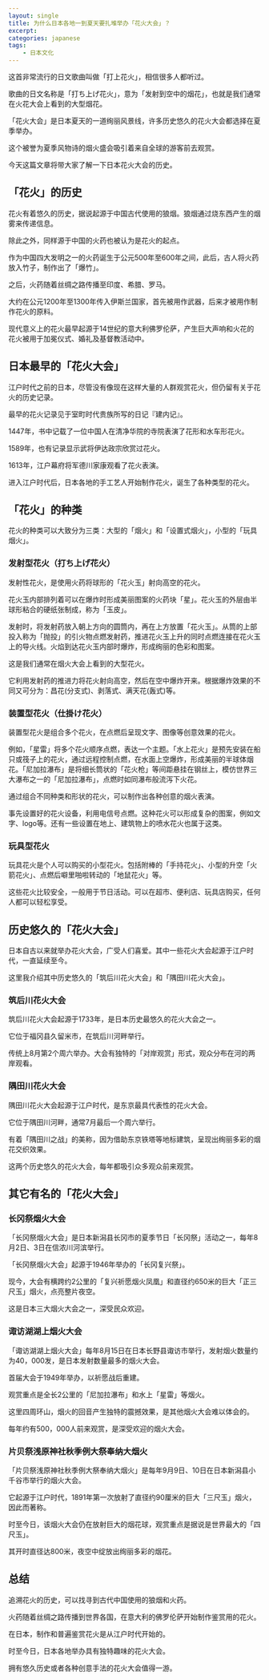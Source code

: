 ```yaml
---
layout: single
title: 为什么日本各地一到夏天要扎堆举办「花火大会」？
excerpt: 
categories: japanese
tags:
    - 日本文化
---
```


这首非常流行的日文歌曲叫做「打上花火」，相信很多人都听过。

歌曲的日文名称是「打ち上げ花火」，意为「发射到空中的烟花」，也就是我们通常在火花大会上看到的大型烟花。

「花火大会」是日本夏天的一道绚丽风景线，许多历史悠久的花火大会都选择在夏季举办。

这个被誉为夏季风物诗的烟火盛会吸引着来自全球的游客前去观赏。

今天这篇文章将带大家了解一下日本花火大会的历史。

## 「花火」的历史

花火有着悠久的历史，据说起源于中国古代使用的狼烟。狼烟通过烧东西产生的烟雾来传递信息。

除此之外，同样源于中国的火药也被认为是花火的起点。

作为中国四大发明之一的火药诞生于公元500年至600年之间，此后，古人将火药放入竹子，制作出了「爆竹」。

之后，火药随着丝绸之路传播至印度、希腊、罗马。

大约在公元1200年至1300年传入伊斯兰国家，首先被用作武器，后来才被用作制作花火的原料。

现代意义上的花火最早起源于14世纪的意大利佛罗伦萨，产生巨大声响和火花的花火被用于加冕仪式、婚礼及基督教活动中。

## 日本最早的「花火大会」

江户时代之前的日本，尽管没有像现在这样大量的人群观赏花火，但仍留有关于花火的历史记录。

最早的花火记录见于室町时代贵族所写的日记『建内记』。

1447年，书中记载了一位中国人在清净华院的寺院表演了花形和水车形花火。

1589年，也有记录显示武将伊达政宗欣赏过花火。

1613年，江户幕府将军德川家康观看了花火表演。

进入江户时代后，日本各地的手工艺人开始制作花火，诞生了各种类型的花火。

## 「花火」的种类

花火的种类可以大致分为三类：大型的「烟火」和「设置式烟火」，小型的「玩具烟火」。

### 发射型花火（打ち上げ花火）

发射性花火，是使用火药将球形的「花火玉」射向高空的花火。

花火玉内部排列着可以在爆炸时形成美丽图案的火药块「星」。花火玉的外层由半球形粘合的硬纸张制成，称为「玉皮」。

发射时，将发射药放入朝上方向的圆筒内，再在上方放置「花火玉」。从筒的上部投入称为「抛投」的引火物点燃发射药，推进花火玉上升的同时点燃连接在花火玉上的导火线。火焰到达花火玉内部时爆炸，形成绚丽的色彩和图案。

这是我们通常在烟火大会上看到的大型花火。

它利用发射药的推进力将花火射向高空，然后在空中爆炸开来。根据爆炸效果的不同又可分为：昌花(分支式)、剥落式、满天花(轰式)等。

### 装置型花火（仕掛け花火）

装置型花火是组合多个花火，在点燃后呈现文字、图像等创意效果的花火。

例如，「星雷」将多个花火顺序点燃，表达一个主题。「水上花火」是预先安装在船只或筏子上的花火，通过远程控制点燃，在水面上空爆炸，形成美丽的半球体烟花。「尼加拉瀑布」是将细长筒状的「花火枪」等间距悬挂在钢丝上，模仿世界三大瀑布之一的「尼加拉瀑布」，点燃时如同瀑布般流泻下火花。

通过组合不同种类和形状的花火，可以制作出各种创意的烟火表演。

事先设置好的花火设备，利用电信号点燃。这种花火可以形成复杂的图案，例如文字、logo等。还有一些设置在地上、建筑物上的喷水花火也属于这类。

### 玩具型花火

玩具花火是个人可以购买的小型花火。包括附棒的「手持花火」、小型的升空「火箭花火」、点燃后噼里啪啦转动的「地鼠花火」等。

这些花火比较安全，一般用于节日活动。可以在超市、便利店、玩具店购买，任何人都可以轻松享受。

## 历史悠久的「花火大会」

日本自古以来就举办花火大会，广受人们喜爱。其中一些花火大会起源于江户时代，一直延续至今。

这里我介绍其中历史悠久的「筑后川花火大会」和「隅田川花火大会」。

### 筑后川花火大会

筑后川花火大会起源于1733年，是日本历史最悠久的花火大会之一。

它位于福冈县久留米市，在筑后川河畔举行。

传统上8月第2个周六举办。大会有独特的「对岸观赏」形式，观众分布在河的两岸观看。

### 隅田川花火大会

隅田川花火大会起源于江户时代，是东京最具代表性的花火大会。

它位于隅田川河畔，通常7月最后一个周六举行。

有着「隅田川之战」的美称，因为借助东京铁塔等地标建筑，呈现出绚丽多彩的烟花交织效果。

这两个历史悠久的花火大会，每年都吸引众多观众前来观赏。

## 其它有名的「花火大会」

### 长冈祭烟火大会

「长冈祭烟火大会」是日本新潟县长冈市的夏季节日「长冈祭」活动之一，每年8月2日、3日在信浓川河滨举行。

「长冈祭烟火大会」起源于1946年举办的「长冈复兴祭」。

现今，大会有横跨约2公里的「复兴祈愿烟火凤凰」和直径约650米的巨大「正三尺玉」烟火，点亮整片夜空。

这是日本三大烟火大会之一，深受民众欢迎。

### 诹访湖湖上烟火大会

「诹访湖湖上烟火大会」每年8月15日在日本长野县诹访市举行，发射烟火数量约为40，000发，是日本发射数量最多的烟火大会。

首届大会于1949年举办，以祈愿战后重建。

观赏重点是全长2公里的「尼加拉瀑布」和水上「星雷」等烟火。

这里四周环山，烟火的回音产生独特的震撼效果，是其他烟火大会难以体会的。

每年约有500，000人前来观赏，是深受欢迎的烟火大会。

### 片贝祭浅原神社秋季例大祭奉纳大烟火

「片贝祭浅原神社秋季例大祭奉纳大烟火」是每年9月9日、10日在日本新潟县小千谷市举行的烟火大会。

它起源于江户时代，1891年第一次放射了直径约90厘米的巨大「三尺玉」烟火，因此而著称。

时至今日，该烟火大会仍在放射巨大的烟花球，观赏重点是据说是世界最大的「四尺玉」。

其开时直径达800米，夜空中绽放出绚丽多彩的烟花。

## 总结

追溯花火的历史，可以找寻到古代中国使用的狼烟和火药。

火药随着丝绸之路传播到世界各国，在意大利的佛罗伦萨开始制作鉴赏用的花火。

在日本，制作和普遍鉴赏花火是从江户时代开始的。

时至今日，日本各地举办具有独特趣味的花火大会。

拥有悠久历史或者各种创意手法的花火大会值得一游。